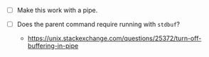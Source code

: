 - [ ] Make this work with a pipe.
- [ ] Does the parent command require running with `stdbuf`?

  - https://unix.stackexchange.com/questions/25372/turn-off-buffering-in-pipe
